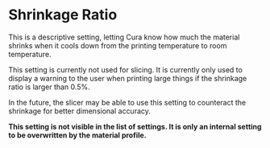 Shrinkage Ratio
====
This is a descriptive setting, letting Cura know how much the material shrinks when it cools down from the printing temperature to room temperature.

This setting is currently not used for slicing. It is currently only used to display a warning to the user when printing large things if the shrinkage ratio is larger than 0.5%.

In the future, the slicer may be able to use this setting to counteract the shrinkage for better dimensional accuracy.

**This setting is not visible in the list of settings. It is only an internal setting to be overwritten by the material profile.**